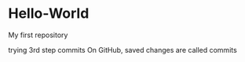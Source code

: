 # Hello-World
My first repository

trying 3rd step commits
On GitHub, saved changes are called commits
